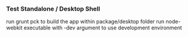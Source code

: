 ### Test Standalone / Desktop Shell

run grunt pck to build the app within package/desktop folder
run node-webkit executable with -dev argument to use development environment